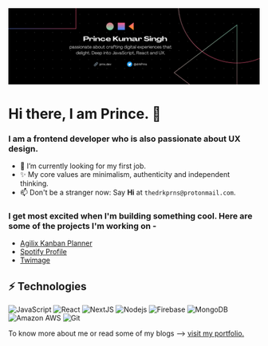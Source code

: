 <img src='https://github.com/drkPrince/drkPrince/blob/main/linkedinCover.png' />

# Hi there, I am Prince. 👋

### I am a frontend developer who is also passionate about UX design.

- 🔭 I’m currently looking for my first job.
- ✨ My core values are minimalism, authenticity and independent thinking.
- 📫 Don't be a stranger now: Say **Hi** at `thedrkprns@protonmail.com`.


<!-- ![Prince's GitHub stats](https://github-readme-stats.vercel.app/api?username=drkPrince&hide=contribs,prs) -->

### I get most excited when I'm building something cool. Here are some of the projects I'm working on - 
- [Agilix Kanban Planner](http://agilix.netlify.app)
- [Spotify Profile](http://sprofile.herokuapp.app)
- [Twimage](http://twimage.vercel.app)


## ⚡ Technologies

![JavaScript](https://img.shields.io/badge/-JavaScript-black?style=flat-square&logo=javascript)
![React](https://img.shields.io/badge/-React-black?style=flat-square&logo=react)
![NextJS](https://img.shields.io/badge/-Next.js-black?style=flat-square&logo=Next.js)
![Nodejs](https://img.shields.io/badge/-Nodejs-black?style=flat-square&logo=Node.js)
![Firebase](https://img.shields.io/badge/-Firebase-black?style=flat-square&logo=firebase)
![MongoDB](https://img.shields.io/badge/-MongoDB-black?style=flat-square&logo=mongodb)
![Amazon AWS](https://img.shields.io/badge/Amazon%20AWS-black?style=flat-square&logo=amazon-aws)
![Git](https://img.shields.io/badge/-Git-black?style=flat-square&logo=git)

To know more about me or read some of my blogs ⟶ [visit my portfolio.](http://prnx.dev)
